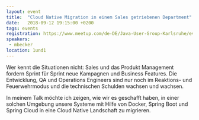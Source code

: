 ```yaml
---
layout: event
title:  "Cloud Native Migration in einem Sales getriebenen Department"
date:   2018-09-12 19:15:00 +0200
tags: events
registration: https://www.meetup.com/de-DE/Java-User-Group-Karlsruhe/events/253651204
speakers:
 - mbecker
location: 1und1
---
```


Wer kennt die Situationen nicht: Sales und das Produkt Management fordern Sprint für Sprint neue Kampagnen und Business Features. Die Entwicklung, QA und Operations Engineers sind nur noch im Reaktions- und Feuerwehrmodus und die technischen Schulden wachsen und wachsen.

 

In meinem Talk möchte ich zeigen, wie wir es geschafft haben, in einer solchen Umgebung unsere Systeme mit Hilfe von Docker, Spring Boot und Spring Cloud in eine Cloud Native Landschaft zu migrieren.